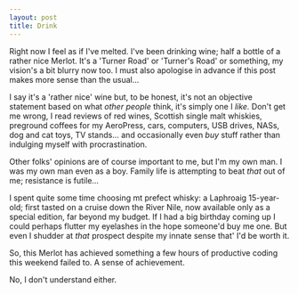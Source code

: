 ```yaml
---
layout: post
title: Drink
---
```


Right now I feel as if I've melted.  I've been drinking wine; half a bottle of a rather nice Merlot.  It's a 'Turner Road' or 'Turner's Road' or something, my vision's a bit blurry now too.  I must also apologise in advance if this post makes more sense than the usual...

I say it's a 'rather nice' wine but, to be honest, it's not an objective statement based on what *other people* think, it's simply one I *like.*  Don't get me wrong, I read reviews of red wines, Scottish single malt whiskies, preground coffees for my AeroPress, cars, computers, USB drives, NASs, dog and cat toys, TV stands... and occasionally even *buy* stuff rather than indulging myself with procrastination.

Other folks' opinions are of course important to me, but I'm my own man.  I was my own man even as a boy.  Family life is attempting to beat *that* out of me; resistance is futile...

I spent quite some time choosing mt prefect whisky: a Laphroaig 15-year-old; first tasted on a cruise down the River Nile, now available only as a special edition, far beyond my budget.  If I had a big birthday coming up I could perhaps flutter my eyelashes in the hope someone'd buy me one.  But even I shudder at *that* prospect despite my innate sense that' I'd be worth it.

So, this Merlot has achieved something a few hours of productive coding this weekend failed to.  A sense of achievement.

No, I don't understand either.
